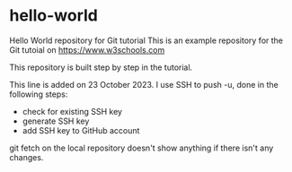  # hello-world
Hello World repository for Git tutorial
This is an example repository for the Git tutoial on https://www.w3schools.com

This repository is built step by step in the tutorial. 

This line is added on 23 October 2023. I use SSH to push -u, done in the following steps:
- check for existing SSH key
- generate SSH key
- add SSH key to GitHub account
  
git fetch on the local repository doesn't show anything if there isn't any changes.
